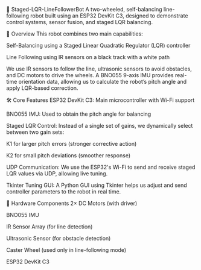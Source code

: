 🦾 Staged-LQR-LineFollowerBot
A two-wheeled, self-balancing line-following robot built using an ESP32 DevKit C3, designed to demonstrate control systems, sensor fusion, and staged LQR balancing.

🧠 Overview
This robot combines two main capabilities:

Self-Balancing using a Staged Linear Quadratic Regulator (LQR) controller

Line Following using IR sensors on a black track with a white path

We use IR sensors to follow the line, ultrasonic sensors to avoid obstacles, and DC motors to drive the wheels. A BNO055 9-axis IMU provides real-time orientation data, allowing us to calculate the robot’s pitch angle and apply LQR-based correction.

🛠️ Core Features
ESP32 DevKit C3: Main microcontroller with Wi-Fi support

BNO055 IMU: Used to obtain the pitch angle for balancing

Staged LQR Control:
Instead of a single set of gains, we dynamically select between two gain sets:

K1 for larger pitch errors (stronger corrective action)

K2 for small pitch deviations (smoother response)

UDP Communication:
We use the ESP32's Wi-Fi to send and receive staged LQR values via UDP, allowing live tuning.

Tkinter Tuning GUI:
A Python GUI using Tkinter helps us adjust and send controller parameters to the robot in real time.

🔧 Hardware Components
2× DC Motors (with driver)

BNO055 IMU

IR Sensor Array (for line detection)

Ultrasonic Sensor (for obstacle detection)

Caster Wheel (used only in line-following mode)

ESP32 DevKit C3


